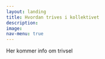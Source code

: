 ```yaml
---
layout: landing
title: Hvordan trives i kollektivet
description: 
image:
nav-menu: true
---
```


<p>Her kommer info om trivsel</p>